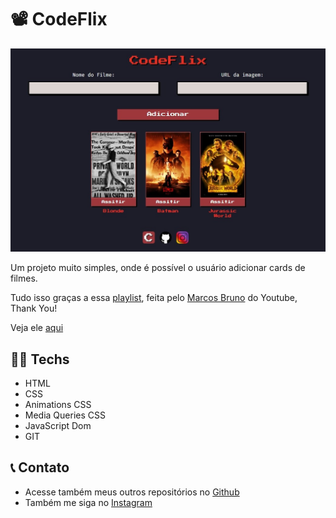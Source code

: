 # 📽️ CodeFlix

![preview](./.github/preview.jpeg)

Um projeto muito simples, onde é possível o usuário adicionar cards de filmes.

Tudo isso graças a essa [playlist](https://www.youtube.com/playlist?list=PLirko8T4cEmzTC2mv2BwOSSrK0ZZPnZH9), feita pelo [Marcos Bruno](https://www.youtube.com/@MarcoBrunoDev) do Youtube, Thank You!

Veja ele [aqui](https://matheusfdosan.github.io/codeflix/)

## 👨‍💻 Techs

- HTML
- CSS
- Animations CSS
- Media Queries CSS
- JavaScript Dom
- GIT

## 📞 Contato

- Acesse também meus outros repositórios no [Github](https://github.com/matheusfdosan)
- Também me siga no [Instagram](https://instagram.com/matheusfdosan)
